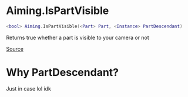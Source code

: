 # Aiming.IsPartVisible
```lua
<bool> Aiming.IsPartVisible(<Part> Part, <Instance> PartDescendant)
```
Returns true whether a part is visible to your camera or not

[Source](https://github.com/Stefanuk12/ROBLOX/blob/master/Universal/Aiming/Module.lua#L88)

# Why PartDescendant?
Just in case lol idk
